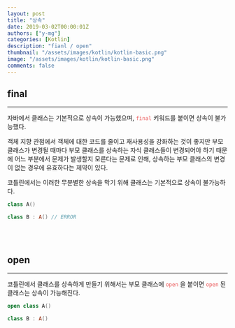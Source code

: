 ```yaml
---
layout: post
title: "상속"
date: 2019-03-02T00:00:01Z
authors: ["y-mg"]
categories: [Kotlin]
description: "fianl / open"
thumbnail: "/assets/images/kotlin/kotlin-basic.png"
image: "/assets/images/kotlin/kotlin-basic.png"
comments: false
---
```


## final
***
자바에서 클래스는 기본적으로 상속이 가능했으며, <code style="color: #eb5657;">final</code> 키워드를 붙이면 상속이 불가능했다.
<br/>

객체 지향 관점에서 객체에 대한 코드를 줄이고 재사용성을 강화하는 것이 좋지만 부모 클래스가 변경될 때마다 부모 클래스를 상속하는 자식 클래스들이 변경되어야 하기 때문에 어느 부분에서 문제가 발생할지 모른다는 문제로 인해, 상속하는 부모 클래스의 변경이 없는 경우에 유효하다는 제약이 있다.
<br/>

코틀린에서는 이러한 무분별한 상속을 막기 위해 클래스는 기본적으로 상속이 불가능하다.
<br/>

```kotlin
class A()

class B : A() // ERROR
```
<br/>
<br/>



## open
***
코틀린에서 클래스를 상속하게 만들기 위해서는 부모 클래스에 <code style="color: #eb5657;">open</code> 을 붙이면 <code style="color: #eb5657;">open</code> 된 클래스는 상속이 가능해진다.
<br/>

```kotlin
open class A()

class B : A()
```